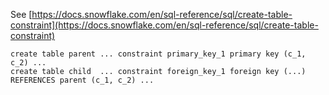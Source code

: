 See [https://docs.snowflake.com/en/sql-reference/sql/create-table-constraint](https://docs.snowflake.com/en/sql-reference/sql/create-table-constraint)
```
create table parent ... constraint primary_key_1 primary key (c_1, c_2) ...
create table child  ... constraint foreign_key_1 foreign key (...) REFERENCES parent (c_1, c_2) ...
```

